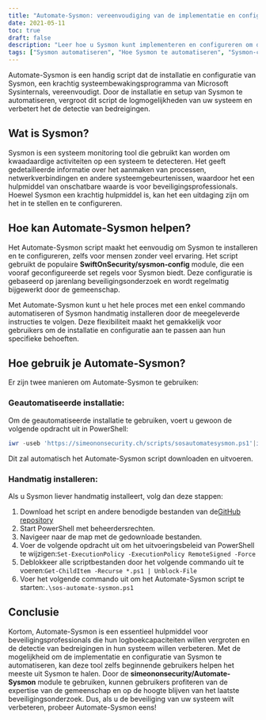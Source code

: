 ```yaml
---
title: "Automate-Sysmon: vereenvoudiging van de implementatie en configuratie van Sysmon"
date: 2021-05-11
toc: true
draft: false
description: "Leer hoe u Sysmon kunt implementeren en configureren om de beveiliging van uw systeem te verbeteren met het Automate-Sysmon script, dat het proces vereenvoudigt voor zelfs beginnende gebruikers."
tags: ["Sysmon automatiseren", "Hoe Sysmon te automatiseren", "Sysmon-configuratie automatiseren", "Hoe installeer je Sysmon?", "Powershell", "Script", "Sysmon Inzet", "Sysmon configuratie", "Sysmon Logging", "Detectie van bedreigingen", "Kwaadaardige activiteit", "SwiftOnSecurity sysmon-config", "Microsoft Sysinternals", "GitHub archief", "BHIS", "Systeemcontrole", "Veiligheidsonderzoek", "Proces creatie", "Netwerkverbindingen"]
---
```


Automate-Sysmon is een handig script dat de installatie en configuratie van Sysmon, een krachtig systeembewakingsprogramma van Microsoft Sysinternals, vereenvoudigt. Door de installatie en setup van Sysmon te automatiseren, vergroot dit script de logmogelijkheden van uw systeem en verbetert het de detectie van bedreigingen.

## Wat is Sysmon?

Sysmon is een systeem monitoring tool die gebruikt kan worden om kwaadaardige activiteiten op een systeem te detecteren. Het geeft gedetailleerde informatie over het aanmaken van processen, netwerkverbindingen en andere systeemgebeurtenissen, waardoor het een hulpmiddel van onschatbare waarde is voor beveiligingsprofessionals. Hoewel Sysmon een krachtig hulpmiddel is, kan het een uitdaging zijn om het in te stellen en te configureren.

## Hoe kan Automate-Sysmon helpen?

Het Automate-Sysmon script maakt het eenvoudig om Sysmon te installeren en te configureren, zelfs voor mensen zonder veel ervaring. Het script gebruikt de populaire **SwiftOnSecurity/sysmon-config** module, die een vooraf geconfigureerde set regels voor Sysmon biedt. Deze configuratie is gebaseerd op jarenlang beveiligingsonderzoek en wordt regelmatig bijgewerkt door de gemeenschap.

Met Automate-Sysmon kunt u het hele proces met een enkel commando automatiseren of Sysmon handmatig installeren door de meegeleverde instructies te volgen. Deze flexibiliteit maakt het gemakkelijk voor gebruikers om de installatie en configuratie aan te passen aan hun specifieke behoeften.

## Hoe gebruik je Automate-Sysmon?

Er zijn twee manieren om Automate-Sysmon te gebruiken:

### Geautomatiseerde installatie:

Om de geautomatiseerde installatie te gebruiken, voert u gewoon de volgende opdracht uit in PowerShell:
```powershell
iwr -useb 'https://simeononsecurity.ch/scripts/sosautomatesysmon.ps1'|iex
```

Dit zal automatisch het Automate-Sysmon script downloaden en uitvoeren.

### Handmatig installeren:

Als u Sysmon liever handmatig installeert, volg dan deze stappen:

1. Download het script en andere benodigde bestanden van de[GitHub repository](https://github.com/simeononsecurity/Automate-Sysmon)
2. Start PowerShell met beheerdersrechten.
3. Navigeer naar de map met de gedownloade bestanden.
4. Voer de volgende opdracht uit om het uitvoeringsbeleid van PowerShell te wijzigen:```Set-ExecutionPolicy -ExecutionPolicy RemoteSigned -Force```
5. Deblokkeer alle scriptbestanden door het volgende commando uit te voeren:```Get-ChildItem -Recurse *.ps1 | Unblock-File```
6. Voer het volgende commando uit om het Automate-Sysmon script te starten:```.\sos-automate-sysmon.ps1```


## Conclusie

Kortom, Automate-Sysmon is een essentieel hulpmiddel voor beveiligingsprofessionals die hun logboekcapaciteiten willen vergroten en de detectie van bedreigingen in hun systeem willen verbeteren. Met de mogelijkheid om de implementatie en configuratie van Sysmon te automatiseren, kan deze tool zelfs beginnende gebruikers helpen het meeste uit Sysmon te halen. Door de **simeononsecurity/Automate-Sysmon** module te gebruiken, kunnen gebruikers profiteren van de expertise van de gemeenschap en op de hoogte blijven van het laatste beveiligingsonderzoek. Dus, als u de beveiliging van uw systeem wilt verbeteren, probeer Automate-Sysmon eens!



